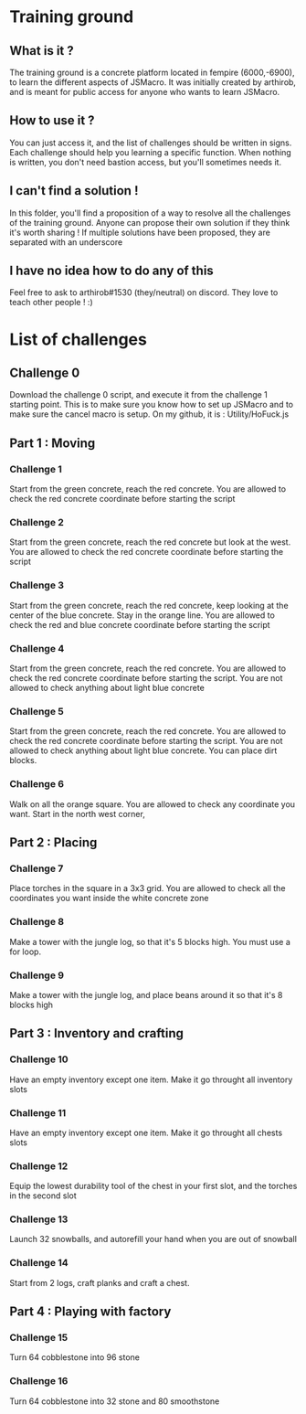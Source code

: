 # Training ground
## What is it ?
The training ground is a concrete platform located in fempire (6000,-6900), to learn the different aspects of JSMacro. It was initially created by arthirob, and is meant for public access for anyone who wants to learn JSMacro.

## How to use it ?
You can just access it, and the list of challenges should be written in signs. Each challenge should help you learning a specific function. When nothing is written, you don't need bastion access, but you'll sometimes needs it.

## I can't find a solution !
In this folder, you'll find a proposition of a way to resolve all the challenges of the training ground. Anyone can propose their own solution if they think it's worth sharing ! If multiple solutions have been proposed, they are separated with an underscore

## I have no idea how to do any of this
Feel free to ask to arthirob#1530 (they/neutral) on discord. They love to teach other people ! :)

# List of challenges
## Challenge 0
Download the challenge 0 script, and execute it from the challenge 1 starting point. This is to make sure you know how to set up JSMacro and to make sure the cancel macro is setup. On my github, it is : Utility/HoFuck.js 

## Part 1 : Moving
### Challenge 1 
Start from the green concrete, reach the red concrete. You are allowed to check the red concrete coordinate before starting the script

### Challenge 2
Start from the green concrete, reach the red concrete but look at the west. You are allowed to check the red concrete coordinate before starting the script

### Challenge 3
Start from the green concrete, reach the red concrete, keep looking at the center of the blue concrete. Stay in the orange line. You are allowed to check the red and blue concrete coordinate before starting the script

### Challenge 4
Start from the green concrete, reach the red concrete. You are allowed to check the red concrete coordinate before starting the script. You are not allowed to check anything about light blue concrete

### Challenge 5
Start from the green concrete, reach the red concrete. You are allowed to check the red concrete coordinate before starting the script. You are not allowed to check anything about light blue concrete. You can place dirt blocks. 

### Challenge 6
Walk on all the orange square. You are allowed to check any coordinate you want. Start in the north west corner,

## Part 2 : Placing

### Challenge 7
Place torches in the square in a 3x3 grid. You are allowed to check all the coordinates you want inside the white concrete zone

### Challenge 8
Make a tower with the jungle log, so that it's 5 blocks high. You must use a for loop.

### Challenge 9
Make a tower with the jungle log, and place beans around it so that it's 8 blocks high

## Part 3 : Inventory and crafting
### Challenge 10
Have an empty inventory except one item. Make it go throught all inventory slots

### Challenge 11
Have an empty inventory except one item. Make it go throught all chests slots

### Challenge 12
Equip the lowest durability tool of the chest in your first slot, and the torches in the second slot

### Challenge 13
Launch 32 snowballs, and autorefill your hand when you are out of snowball

### Challenge 14
Start from 2 logs, craft planks and craft a chest.


## Part 4 : Playing with factory
### Challenge 15
Turn 64 cobblestone into 96 stone

### Challenge 16
Turn 64 cobblestone into 32 stone and 80 smoothstone
